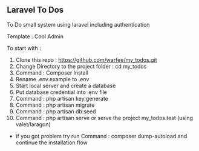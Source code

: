## Laravel To Dos

To Do small system using laravel including authentication

Template : Cool Admin 


To start with :

1) Clone this repo : https://github.com/warfee/my_todos.git
2) Change Directory to the project folder : cd my_todos
3) Command : Composer Install
4) Rename .env.example to .env
5) Start local server and create a database
6) Put database credential into .env file
7) Command : php artisan key:generate
8) Command : php artisan migrate
9) Command : php artisan db:seed
10) Command : php artisan serve or serve the project my_todos.test (using valet/laragon)


* if you got problem try run Command : composer dump-autoload and continue the installation flow